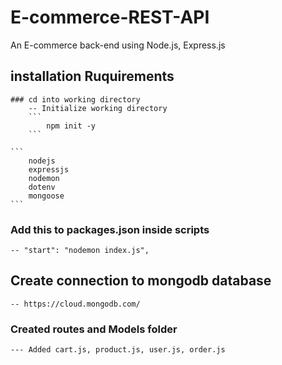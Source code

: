 # E-commerce-REST-API
An E-commerce back-end using Node.js, Express.js

## installation Ruquirements
    ### cd into working directory
        -- Initialize working directory
        ```
            npm init -y
        ```

    ```
        nodejs
        expressjs
        nodemon
        dotenv
        mongoose
    ```
### Add this to packages.json inside scripts
    -- "start": "nodemon index.js",

## Create connection to mongodb database
    -- https://cloud.mongodb.com/


### Created routes and Models folder
    --- Added cart.js, product.js, user.js, order.js
    
